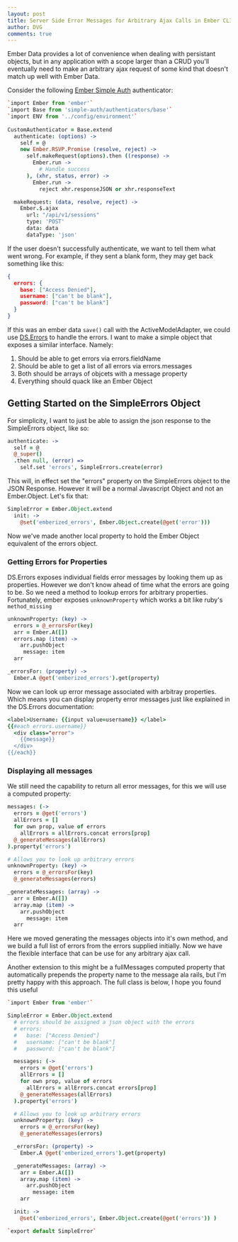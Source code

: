 ```yaml
---
layout: post
title: Server Side Error Messages for Arbitrary Ajax Calls in Ember CLI
author: DVG
comments: true
---
```


Ember Data provides a lot of convenience when dealing with persistant objects, but in any application with a scope larger than a CRUD you'll eventually need to make an arbitrary ajax request of some kind that doesn't match up well with Ember Data.

Consider the following [Ember Simple Auth][ember-simple-auth] authenticator:

```coffeescript
`import Ember from 'ember'`
`import Base from 'simple-auth/authenticators/base'`
`import ENV from '../config/environment'`
 
CustomAuthenticator = Base.extend
  authenticate: (options) ->
    self = @
    new Ember.RSVP.Promise (resolve, reject) ->
      self.makeRequest(options).then ((response) ->
        Ember.run ->
          # Handle success
      ), (xhr, status, error) ->
        Ember.run ->
          reject xhr.responseJSON or xhr.responseText

  makeRequest: (data, resolve, reject) ->
    Ember.$.ajax
      url: "/api/v1/sessions"
      type: 'POST'
      data: data
      dataType: 'json'
```

If the user doesn't successfully authenticate, we want to tell them what went wrong. For example, if they sent a blank form, they may get back something like this:

```json
{
  errors: {
    base: ["Access Denied"],
    username: ["can't be blank"],
    password: ["can't be blank"]
  }
}
```

If this was an ember data `save()` call with the ActiveModelAdapter, we could use [DS.Errors][ds-errors] to handle the errors. I want to make a simple object that exposes a similar interface. Namely:

1. Should be able to get errors via errors.fieldName
2. Should be able to get a list of all errors via errors.messages
3. Both should be arrays of objcets with a message property
4. Everything should quack like an Ember Object

## Getting Started on the SimpleErrors Object

For simplicity, I want to just be able to assign the json response to the SimpleErrors object, like so:

```coffeescript
authenticate: ->
  self = @
  @_super()
  .then null, (error) =>
    self.set 'errors', SimpleErrors.create(error)
```

This will, in effect set the "errors" property on the SimpleErrors object to the JSON Response. However it will be a normal Javascript Object and not an Ember.Object. Let's fix that:

```coffeescript
SimpleError = Ember.Object.extend
  init: ->
    @set('emberized_errors', Ember.Object.create(@get('error')))
```

Now we've made another local property to hold the Ember Object equivalent of the errors object.

### Getting Errors for Properties
  
DS.Errors exposes individual fields error messages by looking them up as properties. However we don't know ahead of time what the errors are going to be. So we need a method to lookup errors for arbitrary properties. Fortunately, ember exposes `unknownProperty` which works a bit like ruby's `method_missing`

```coffeescript
unknownProperty: (key) ->
  errors = @_errorsFor(key)
  arr = Ember.A([])
  errors.map (item) ->
    arr.pushObject
     message: item
  arr

_errorsFor: (property) ->
  Ember.A @get('emberized_errors').get(property)
```

Now we can look up error message associated with arbitray properties. Which means you can display property error messages just like explained in the DS.Errors documentation:

```coffeescript
<label>Username: {{input value=username}} </label>
{{#each errors.username}}
  <div class="error">
    {{message}}
  </div>
{{/each}}
```

### Displaying all messages

We still need the capability to return all error messages, for this we will use a computed property:

```coffeescript
messages: (->
  errors = @get('errors')
  allErrors = []
  for own prop, value of errors
    allErrors = allErrors.concat errors[prop]
  @_generateMessages(allErrors)
).property('errors')

# Allows you to look up arbitrary errors
unknownProperty: (key) ->
  errors = @_errorsFor(key)
  @_generateMessages(errors)

_generateMessages: (array) ->
  arr = Ember.A([])
  array.map (item) ->
    arr.pushObject
      message: item
  arr
```

Here we moved generating the messages objects into it's own method, and we build a full list of errors from the errors supplied initially. Now we have the flexible interface that can be use for any arbitrary ajax call.

Another extension to this might be a fullMessages computed property that automatically prepends the property name to the message ala rails, but I'm pretty happy with this approach. The full class is below, I hope you found this useful

```coffeescript
`import Ember from 'ember'`

SimpleError = Ember.Object.extend
  # errors should be assigned a json object with the errors
  # errors:
  #   base: ["Access Denied"]
  #   username: ["can't be blank"]
  #   password: ["can't be blank"]

  messages: (->
    errors = @get('errors')
    allErrors = []
    for own prop, value of errors
      allErrors = allErrors.concat errors[prop]
    @_generateMessages(allErrors)
  ).property('errors')

  # Allows you to look up arbitrary errors
  unknownProperty: (key) ->
    errors = @_errorsFor(key)
    @_generateMessages(errors)

  _errorsFor: (property) ->
    Ember.A @get('emberized_errors').get(property)

  _generateMessages: (array) ->
    arr = Ember.A([])
    array.map (item) ->
      arr.pushObject
        message: item
    arr

  init: ->
    @set('emberized_errors', Ember.Object.create(@get('errors')) )

`export default SimpleError`
```

[ds-errors]: http://emberjs.com/api/data/classes/DS.Errors.html
[ember-simple-auth]: https://github.com/simplabs/ember-simple-auth

